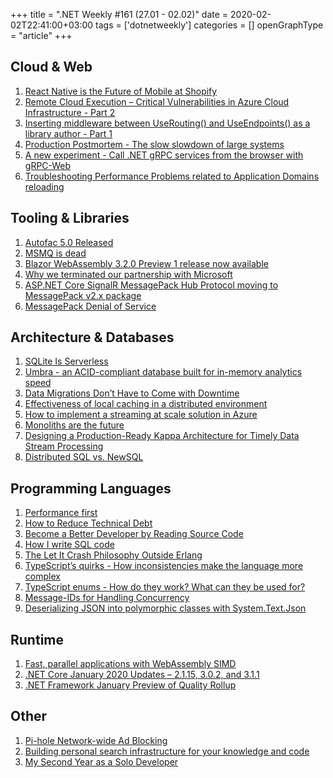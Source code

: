 +++
title = ".NET Weekly #161 (27.01 - 02.02)"
date = 2020-02-02T22:41:00+03:00
tags = ['dotnetweekly']
categories = []
openGraphType = "article"
+++

## Cloud & Web

1. [React Native is the Future of Mobile at Shopify](https://engineering.shopify.com/blogs/engineering/react-native-future-mobile-shopify)
1. [Remote Cloud Execution – Critical Vulnerabilities in Azure Cloud Infrastructure - Part 2](https://research.checkpoint.com/2020/remote-cloud-execution-critical-vulnerabilities-in-azure-cloud-infrastructure-part-ii/)
1. [Inserting middleware between UseRouting() and UseEndpoints() as a library author - Part 1](https://andrewlock.net/inserting-middleware-between-userouting-and-useendpoints-as-a-library-author-part-1/)
1. [Production Postmortem - The slow slowdown of large systems](https://ayende.com/blog/189761-A/production-postmortem-the-slow-slowdown-of-large-systems)
1. [A new experiment - Call .NET gRPC services from the browser with gRPC-Web](https://devblogs.microsoft.com/aspnet/grpc-web-experiment/)
1. [Troubleshooting Performance Problems related to Application Domains reloading](https://techcommunity.microsoft.com/t5/iis-support-blog/troubleshooting-performance-problems-related-to-application/ba-p/1131600)

<!--more-->

## Tooling & Libraries

1. [Autofac 5.0 Released](https://www.paraesthesia.com/archive/2020/01/27/autofac-5-released/)
1. [MSMQ is dead](https://particular.net/blog/msmq-is-dead)
1. [Blazor WebAssembly 3.2.0 Preview 1 release now available](https://devblogs.microsoft.com/aspnet/blazor-webassembly-3-2-0-preview-1-release-now-available/)
1. [Why we terminated our partnership with Microsoft](http://paulstovell.com/blog/re-next-decade-of-open-source)
1. [ASP.NET Core SignalR MessagePack Hub Protocol moving to MessagePack v2.x package](https://github.com/aspnet/Announcements/issues/404)
1. [MessagePack Denial of Service](https://github.com/aspnet/Announcements/issues/405)

## Architecture & Databases

1. [SQLite Is Serverless](https://www.sqlite.org/serverless.html)
1. [Umbra - an ACID-compliant database built for in-memory analytics speed](https://umbra-db.com/)
1. [Data Migrations Don’t Have to Come with Downtime](https://engblog.nextdoor.com/data-migrations-dont-have-to-come-with-downtime-eabc15893700)
1. [Effectiveness of local caching in a distributed environment](https://medium.com/sigma-ml-platform/effectiveness-of-local-caching-in-a-distributed-environment-e4aef5354097)
1. [How to implement a streaming at scale solution in Azure](https://github.com/Azure-Samples/streaming-at-scale)
1. [Monoliths are the future](https://changelog.com/posts/monoliths-are-the-future)
1. [Designing a Production-Ready Kappa Architecture for Timely Data Stream Processing](https://eng.uber.com/kappa-architecture-data-stream-processing/)
1. [Distributed SQL vs. NewSQL](https://blog.yugabyte.com/distributedsql-vs-newsql/)

## Programming Languages

1. [Performance first](https://tonsky.me/blog/performance-first/)
1. [How to Reduce Technical Debt](https://blog.scope.ink/how-to-reduce-technical-debt/)
1. [Become a Better Developer by Reading Source Code](https://www.stevejgordon.co.uk/become-a-better-developer-by-reading-source-code)
1. [How I write SQL code](http://bytepawn.com/how-i-write-sql-code.html#how-i-write-sql-code)
1. [The Let It Crash Philosophy Outside Erlang](https://stratus3d.com/blog/2020/01/20/applying-the-let-it-crash-philosophy-outside-erlang/)
1. [TypeScript’s quirks - How inconsistencies make the language more complex](https://blog.asana.com/2020/01/typescript-quirks/)
1. [TypeScript enums - How do they work? What can they be used for?](https://2ality.com/2020/01/typescript-enums.html)
1. [Message-IDs for Handling Concurrency](https://codeopinion.com/message-ids-for-handling-concurrency/)
1. [Deserializing JSON into polymorphic classes with System.Text.Json](https://blog.maartenballiauw.be/post/2020/01/29/deserializing-json-into-polymorphic-classes-with-systemtextjson.html)

## Runtime

1. [Fast, parallel applications with WebAssembly SIMD](https://v8.dev/features/simd)
1. [.NET Core January 2020 Updates – 2.1.15, 3.0.2, and 3.1.1](https://devblogs.microsoft.com/dotnet/net-core-january-2020/)
1. [.NET Framework January Preview of Quality Rollup](https://devblogs.microsoft.com/dotnet/net-framework-january-preview-of-quality-rollup/)

## Other

1. [Pi-hole Network-wide Ad Blocking](https://pi-hole.net/)
1. [Building personal search infrastructure for your knowledge and code](https://beepb00p.xyz/pkm-search.html)
1. [My Second Year as a Solo Developer](https://mtlynch.io/solo-developer-year-2/)
